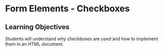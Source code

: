 # Form Elements - Checkboxes

## Learning Objectives
Students will understand why checkboxes are used and how to implement them in an HTML document.